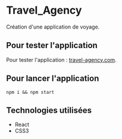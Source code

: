 # Travel_Agency
Création d'une application de voyage.

## Pour tester l'application
Pour tester l'application : [travel-agency.com](https://travel-agency-1e0b5.web.app/).

## Pour lancer l'application
`npm i && npm start` 

## Technologies utilisées
* React
* CSS3
